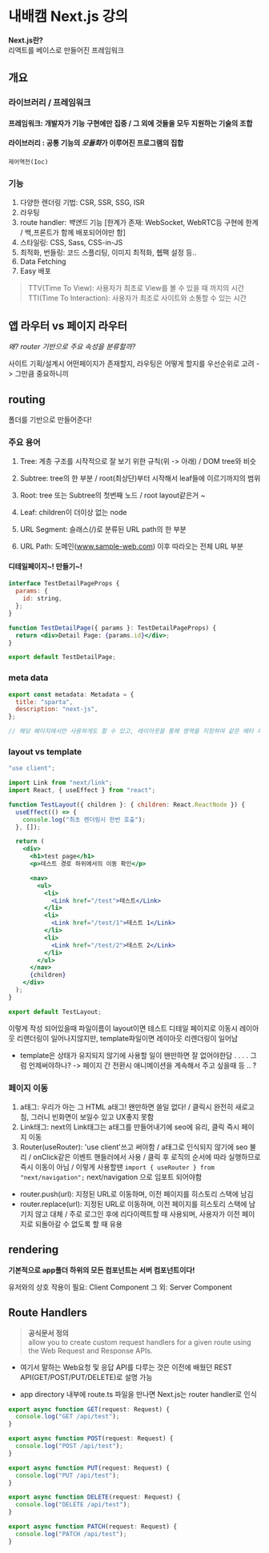 # 내배캠 Next.js 강의

**Next.js란?** <br />
리액트를 베이스로 만들어진 프레임워크

## 개요

### 라이브러리 / 프레임워크

#### 프레임워크: 개발자가 기능 구현에만 집중 / 그 외에 것들을 모두 지원하는 **기술의 조합**

#### 라이브러리 : 공통 기능의 *모듈화*가 이루어진 프로그램의 집합

`제어역전(Ioc)`

### 기능

1. 다양한 렌더링 기법: CSR, SSR, SSG, ISR
2. 라우팅
3. route handler: _백엔드_ 기능 [한계가 존재: WebSocket, WebRTC등 구현에 한계 / 백,프론트가 함께 배포되어야만 함]
4. 스타일링: CSS, Sass, CSS-in-JS
5. 최적화, 번들링: 코드 스플리팅, 이미지 최적화, 췝팩 설정 등..
6. Data Fetching
7. Easy 배포

> TTV(Time To View): 사용자가 최초로 View를 볼 수 있을 때 까지의 시간
> TTI(Time To Interaction): 사용자가 최조로 사이트와 소통할 수 있는 시간

## 앱 라우터 vs 페이지 라우터

_왜? router 기반으로 주요 속성을 분류할까?_

사이트 기획/설계시 어떤페이지가 존재할지, 라우팅은 어떻게 할지를 우선순위로 고려 -> 그만큼 중요하니끼

## routing

폴더를 기반으로 만들어준다!

### 주요 용어

1. Tree: 계층 구조를 시작적으로 잘 보기 위한 규칙(위 -> 아래) / DOM tree와 비슷

2. Subtree: tree의 한 부분 / root(최상단)부터 시작해서 leaf들에 이르기까지의 범위

3. Root: tree 또는 Subtree의 첫번째 노드 / root layout같은거 ~

4. Leaf: children이 더이상 없는 node

5. URL Segment: 슬래스(/)로 분류된 URL path의 한 부분

6. URL Path: 도메인(www.sample-web.com) 이후 따라오는 전체 URL 부분

#### 디테일페이지~! 만들기~!

```jsx
interface TestDetailPageProps {
  params: {
    id: string,
  };
}

function TestDetailPage({ params }: TestDetailPageProps) {
  return <div>Detail Page: {params.id}</div>;
}

export default TestDetailPage;
```

### meta data

```jsx
export const metadata: Metadata = {
  title: "sparta",
  description: "next-js",
};

// 해당 페이지에서만 사용하게도 할 수 있고, 레이아웃을 통해 영역을 지정하여 같은 메타 데이터를 사용할 수 도 있음
```

### layout vs template

```jsx
"use client";

import Link from "next/link";
import React, { useEffect } from "react";

function TestLayout({ children }: { children: React.ReactNode }) {
  useEffect(() => {
    console.log("최초 렌더링시 한번 호출");
  }, []);

  return (
    <div>
      <h1>test page</h1>
      <p>테스트 경로 하위에서의 이동 확인</p>

      <nav>
        <ul>
          <li>
            <Link href="/test">태스트</Link>
          </li>
          <li>
            <Link href="/test/1">테스트 1</Link>
          </li>
          <li>
            <Link href="/test/2">테스트 2</Link>
          </li>
        </ul>
      </nav>
      {children}
    </div>
  );
}

export default TestLayout;
```

이렇게 작성 되어있을때 파일이름이 layout이면 테스트 디테일 페이지로 이동시 레이아웃 리랜더링이 일어나지않지만, template파일이면 레이아웃 리렌더링이 일어남

- template은 상태가 유지되지 않기에 사용할 일이 왠만하면 잘 없어야한담 . . . . 그럼 언제써야하나? -> 페이지 간 전환시 애니메이션을 계속해서 주고 싶을때 등 .. ?

### 페이지 이동

1. a태그: 우리가 아는 그 HTML a태그! 왠만하면 쓸일 없다! / 클릭시 완전히 새로고침, 그러니 빈화면이 보일수 있고 UX좋지 못함
2. Link태그: next의 Link태그는 a태그를 만들어내기에 seo에 유리, 클릭 즉시 페이지 이동
3. Router(useRouter): 'use client'쓰고 써야함 / a태그로 인식되지 않기에 seo 불리 / onClick같은 이벤트 핸들러에서 사용 / 클릭 후 로직의 순서에 따라 실행하므로 즉시 이동이 아님 / 이렇게 사용할땐 `import { useRouter } from "next/navigation";` next/navigation 으로 임포트 되어야함

- router.push(url): 지정된 URL로 이동하며, 이전 페이지를 히스토리 스택에 남김
- router.replace(url): 지정된 URL로 이동하며, 이전 페이지를 히스토리 스택에 남기지 않고 대체 / 주로 로그인 후에 리다이렉트할 때 사용되며, 사용자가 이전 페이지로 되돌아갈 수 없도록 할 때 유용

## rendering

**기본적으로 app폴더 하위의 모든 컴포넌트는 서버 컴포넌트이다!**

유저와의 상호 작용이 필요: Client Component
그 외: Server Component

## Route Handlers

> **공식문서 정의** <br />
> allow you to create custom request handlers for a given route using the Web Request and Response APIs.

- 여기서 말하는 Web요청 및 응답 API를 다루는 것은 이전에 배웠던 REST API(GET/POST/PUT/DELETE)로 설명 가능

- app directory 내부에 route.ts 파일을 만나면 Next.js는 router handler로 인식

```jsx
export async function GET(request: Request) {
  console.log("GET /api/test");
}

export async function POST(request: Request) {
  console.log("POST /api/test");
}

export async function PUT(request: Request) {
  console.log("PUT /api/test");
}

export async function DELETE(request: Request) {
  console.log("DELETE /api/test");
}

export async function PATCH(request: Request) {
  console.log("PATCH /api/test");
}
```
